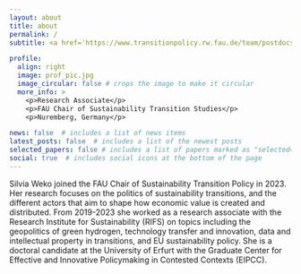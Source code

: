 ```yaml
---
layout: about
title: about
permalink: /
subtitle: <a href='https://www.transitionpolicy.rw.fau.de/team/postdocs/silvia-weko-m-sc/'>Postdoc at FAU Chair of Sustainability Transition Policy</a>. 

profile:
  align: right
  image: prof_pic.jpg
  image_circular: false # crops the image to make it circular
  more_info: >
    <p>Research Associate</p>
    <p>FAU Chair of Sustainability Transition Studies</p>
    <p>Nuremberg, Germany</p>

news: false  # includes a list of news items
latest_posts: false  # includes a list of the newest posts
selected_papers: false # includes a list of papers marked as "selected={true}"
social: true  # includes social icons at the bottom of the page
---
```


Silvia Weko joined the FAU Chair of Sustainability Transition Policy in 2023. Her research focuses on the politics of sustainability transitions, and the different actors that aim to shape how economic value is created and distributed. From 2019-2023 she worked as a research associate with the Research Institute for Sustainability (RIFS) on topics including the geopolitics of green hydrogen, technology transfer and innovation, data and intellectual property in transitions, and EU sustainability policy. She is a doctoral candidate at the University of Erfurt with the Graduate Center for Effective and Innovative Policymaking in Contested Contexts (EIPCC).